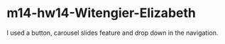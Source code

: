 # m14-hw14-Witengier-Elizabeth

I used a button, carousel slides feature and drop down in the navigation.
